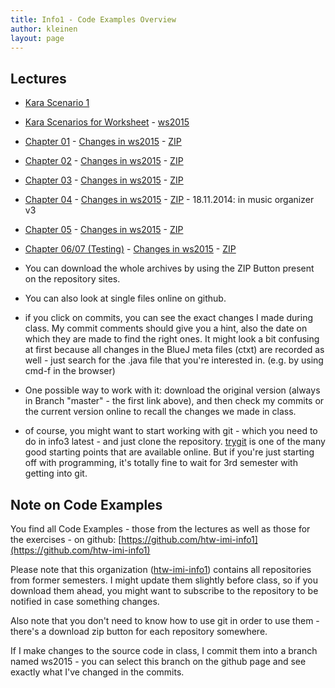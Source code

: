 ```yaml
---
title: Info1 - Code Examples Overview
author: kleinen
layout: page
---
```





## Lectures

* [Kara Scenario 1](https://github.com/htw-imi-info1/kara-scenario1)
* [Kara Scenarios for Worksheet](https://github.com/htw-imi-info1/kara/tree/master) - [ws2015](https://github.com/htw-imi-info1/kara/tree/ws2015)
* [Chapter 01](https://github.com/htw-imi-info1/chapter01) - [Changes in ws2015](https://github.com/htw-imi-info1/chapter01/tree/ws2015) - [ZIP](https://github.com/htw-imi-info1/chapter01/archive/ws2015.zip)
* [Chapter 02](https://github.com/htw-imi-info1/chapter02) - [Changes in ws2015](https://github.com/htw-imi-info1/chapter02/tree/ws2015) - [ZIP](https://github.com/htw-imi-info1/chapter02/archive/ws2015.zip)
* [Chapter 03](https://github.com/htw-imi-info1/chapter03) - [Changes in ws2015](https://github.com/htw-imi-info1/chapter03/tree/ws2015) - [ZIP](https://github.com/htw-imi-info1/chapter03/archive/ws2015.zip)
* [Chapter 04](https://github.com/htw-imi-info1/chapter04) - [Changes in ws2015](https://github.com/htw-imi-info1/chapter04/tree/ws2015) - [ZIP](https://github.com/htw-imi-info1/chapter04/archive/ws2015.zip) - 18.11.2014: in music organizer v3
* [Chapter 05](https://github.com/htw-imi-info1/chapter05) - [Changes in ws2015](https://github.com/htw-imi-info1/chapter05/tree/ws2015) - [ZIP](https://github.com/htw-imi-info1/chapter05/archive/ws2015.zip)
* [Chapter 06/07 (Testing)](https://github.com/htw-imi-info1/chapter07_testing) - [Changes in ws2015](https://github.com/htw-imi-info1/chapter07_testing/tree/ws2015) - [ZIP](https://github.com/htw-imi-info1/chapter07_testing/archive/ws2015.zip) 

* You can download the whole archives by using the ZIP Button present on the repository sites.
* You can also look at single files online on github.
* if you click on commits, you can see the exact changes I made during class. My commit comments should give you a hint, also the date on which they are made to find the right ones. It might look a bit confusing at first because all changes in the BlueJ meta files (ctxt) are recorded as well - just search for the .java file that you're interested in. (e.g. by using cmd-f in the browser)
* One possible way to work with it: download the original version (always in Branch "master" - the first link above), and then check my commits or the current version online to recall the changes we made in class.
* of course, you might want to start working with git - which you need to do in info3 latest - and just clone the repository. [trygit](https://try.github.io/levels/1/challenges/1) is one of the many good starting points that are available online. But if you're just starting off with programming, it's totally fine to wait for 3rd semester with getting into git.

## Note on Code Examples

You find all Code Examples - those from the lectures as well as those for the exercises - on github:
[https://github.com/htw-imi-info1](https://github.com/htw-imi-info1)

Please note that this organization ([htw-imi-info1](https://github.com/htw-imi-info1)) contains all repositories from former semesters. I might update them slightly before class, so if you download them ahead, you might want to subscribe to the repository to be notified in case something changes.

Also note that you don't need to know how to use git in order to use them - there's a download zip button for each repository somewhere.

If I make changes to the source code in class, I commit them into a branch named ws2015 - you can select this branch on the github page and see exactly what I've changed in the commits.
